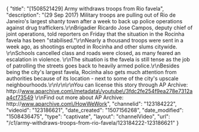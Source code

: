 {
    "title": "[1508521429] Army withdraws troops from Rio favela",
    "description": "(29 Sep 2017) Military troops are pulling out of Rio de Janeiro's largest shanty town after a week to back up police operations against drug traffickers.\r\nBrigadier Ricardo Jose Campos, deputy chief of joint operations, told reporters on Friday that the situation in the Rocinha favela has been \"stabilised.\"\r\nNearly a thousand troops were sent in a week ago, as shootings erupted in Rocinha and other slums citywide. \r\nSchools cancelled class and roads were closed, as many feared an escalation in violence.  \r\nThe situation is the favela is still tense as the job of patrolling the streets goes back to heavily armed police.\r\nBesides being the city's largest favela, Rocinha also gets much attention from authorities because of its location - next to some of the city's upscale neighbourhoods.\r\n\r\n\r\nYou can license this story through AP Archive: http:\/\/www.aparchive.com\/metadata\/youtube\/3fdc2fe254f9ea278e7312aa4cf73549 \r\nFind out more about AP Archive: http:\/\/www.aparchive.com\/HowWeWork",
    "channelid": "123184222",
    "videoid": "123186621",
    "date_created": "1507156268",
    "date_modified": "1508436475",
    "type": "captivate",
    "layout": "channelVideo",
    "url": "\/c1\/army-withdraws-troops-from-rio-favela\/123184222-123186621"
}